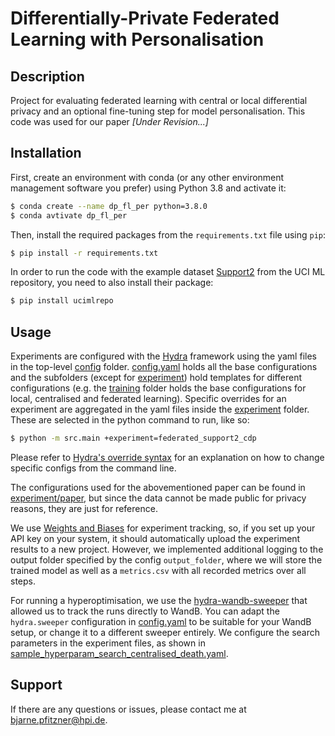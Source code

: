 # Differentially-Private Federated Learning with Personalisation

## Description
Project for evaluating federated learning with central or local differential privacy and an optional fine-tuning step for model personalisation.
This code was used for our paper *[Under Revision...]*

## Installation
First, create an environment with conda (or any other environment management software you prefer) using Python 3.8 and activate it:

```bash
$ conda create --name dp_fl_per python=3.8.0
$ conda avtivate dp_fl_per
```

Then, install the required packages from the `requirements.txt` file using `pip`:

```bash
$ pip install -r requirements.txt
```

In order to run the code with the example dataset [Support2](http://archive.ics.uci.edu/dataset/880/support2) from the UCI ML repository, you need to also install their package:

```bash
$ pip install ucimlrepo
```

## Usage
Experiments are configured with the [Hydra](https://hydra.cc) framework using the yaml files in the top-level [config](config) folder.
[config.yaml](config%2Fconfig.yaml) holds all the base configurations and the subfolders (except for [experiment](config%2Fexperiment)) hold templates for different configurations (e.g. the [training](config%2Ftraining) folder holds the base configurations for local, centralised and federated learning).
Specific overrides for an experiment are aggregated in the yaml files inside the [experiment](config%2Fexperiment) folder.
These are selected in the python command to run, like so:

```bash
$ python -m src.main +experiment=federated_support2_cdp
```

Please refer to [Hydra's override syntax](https://hydra.cc/docs/advanced/override_grammar/basic/) for an explanation on how to change specific configs from the command line.

The configurations used for the abovementioned paper can be found in [experiment/paper](config%2Fexperiment%2Fpaper), but since the data cannot be made public for privacy reasons, they are just for reference.

We use [Weights and Biases](https://wandb.ai) for experiment tracking, so, if you set up your API key on your system, it should automatically upload the experiment results to a new project.
However, we implemented additional logging to the output folder specified by the config `output_folder`, where we will store the trained model as well as a `metrics.csv` with all recorded metrics over all steps.

For running a hyperoptimisation, we use the [hydra-wandb-sweeper](https://github.com/captain-pool/hydra-wandb-sweeper) that allowed us to track the runs directly to WandB. 
You can adapt the `hydra.sweeper` configuration in [config.yaml](config%2Fconfig.yaml) to be suitable for your WandB setup, or change it to a different sweeper entirely.
We configure the search parameters in the experiment files, as shown in [sample_hyperparam_search_centralised_death.yaml](config%2Fexperiment%2Fsample_hyperparam_search_centralised_death.yaml).

## Support
If there are any questions or issues, please contact me at [bjarne.pfitzner@hpi.de](mailto:bjarne.pfitzner@hpi.de?subject=[GitHub]).